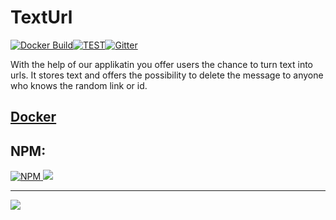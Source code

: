 ﻿# TextUrl

[![Docker Build](https://img.shields.io/docker/cloud/build/shark2byte/text-url.svg?style=for-the-badge)](https://hub.docker.com/r/shark2byte/text-url/builds)[![TEST](https://img.shields.io/appveyor/ci/Sharkbyteprojects/texturl.svg)](https://ci.appveyor.com/project/Sharkbyteprojects/texturl)[![Gitter](https://badges.gitter.im/Sharkbyteprojects/TextUrl.svg)](https://gitter.im/Sharkbyteprojects/TextUrl?utm_source=badge&utm_medium=badge&utm_campaign=pr-badge)

With the help of our applikatin you offer users the chance to turn text into urls. It stores text and offers the possibility to delete the message to anyone who knows the random link or id.

## [Docker](https://hub.docker.com/r/shark2byte/text-url)

## NPM:

[![NPM](https://img.shields.io/npm/v/text-url.svg) ![](https://img.shields.io/npm/dm/text-url.svg)](https://www.npmjs.com/package/text-url)

---

![](https://files.gitter.im/Sharkbyteprojects/TextUrl/5gAQ/desk.PNG)